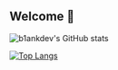 ## Welcome 👋

![b1ankdev's GitHub stats](https://github-readme-stats.vercel.app/api?username=b1ankdev&show_icons=true&theme=dark)

[![Top Langs](https://github-readme-stats.vercel.app/api/top-langs/?username=b1ankdev&show_icons=true&theme=merko)](https://github.com/anuraghazra/github-readme-stats)


<!--
**b1ankDEV/b1ankDEV** is a ✨ _special_ ✨ repository because its `README.md` (this file) appears on your GitHub profile.

Here are some ideas to get you started:

- 🔭 I’m currently working on ...
- 🌱 I’m currently learning ...
- 👯 I’m looking to collaborate on ...
- 🤔 I’m looking for help with ...
- 💬 Ask me about ...
- 📫 How to reach me: ...
- 😄 Pronouns: ...
- ⚡ Fun fact: ...
-->
